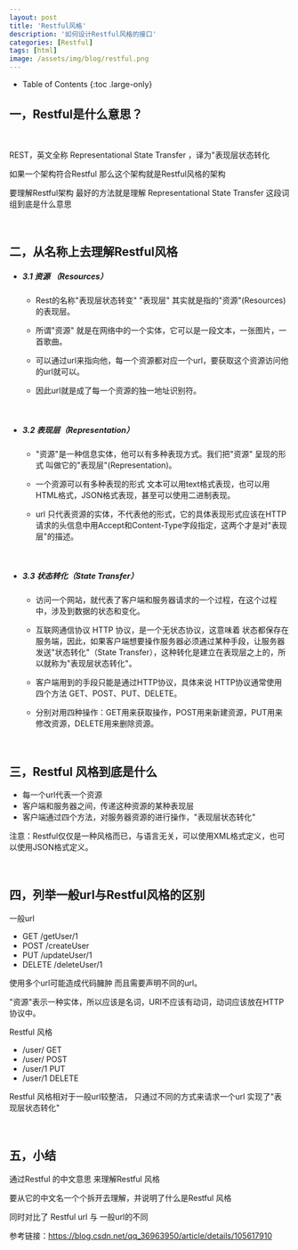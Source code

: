 ```yaml
---
layout: post
title: 'Restful风格'
description: '如何设计Restful风格的接口'
categories: [Restful]
tags: [html]
image: /assets/img/blog/restful.png
---
```


- Table of Contents
{:toc .large-only}

## 一，Restful是什么意思？

<br/>

REST，英文全称 Representational State Transfer ，译为"表现层状态转化

如果一个架构符合Restful 那么这个架构就是Restful风格的架构

要理解Restful架构 最好的方法就是理解 Representational State Transfer  这段词组到底是什么意思

<br/>

## 二，从名称上去理解Restful风格


+ ##### 3.1 资源 （Resources）

  * Rest的名称"表现层状态转变" "表现层" 其实就是指的"资源"(Resources)的表现层。

  * 所谓"资源" 就是在网络中的一个实体，它可以是一段文本，一张图片，一首歌曲。

  * 可以通过url来指向他，每一个资源都对应一个url，要获取这个资源访问他的url就可以。

  * 因此url就是成了每一个资源的独一地址识别符。

  <br/>

+ ##### 3.2 表现层（Representation）

  * "资源"是一种信息实体，他可以有多种表现方式。我们把"资源" 呈现的形式 叫做它的"表现层"(Representation)。

  * 一个资源可以有多种表现的形式 文本可以用text格式表现，也可以用HTML格式，JSON格式表现，甚至可以使用二进制表现。

  * url 只代表资源的实体，不代表他的形式，它的具体表现形式应该在HTTP请求的头信息中用Accept和Content-Type字段指定，这两个才是对"表现层"的描述。

  <br/>

+ ##### 3.3 状态转化（State Transfer）

  * 访问一个网站，就代表了客户端和服务器请求的一个过程，在这个过程中，涉及到数据的状态和变化。

  * 互联网通信协议 HTTP 协议，是一个无状态协议，这意味着 状态都保存在服务端，因此，如果客户端想要操作服务器必须通过某种手段，让服务器发送"状态转化"（State Transfer），这种转化是建立在表现层之上的，所以就称为"表现层状态转化"。

  * 客户端用到的手段只能是通过HTTP协议，具体来说 HTTP协议通常使用四个方法 GET、POST、PUT、DELETE。

  * 分别对用四种操作：GET用来获取操作，POST用来新建资源，PUT用来修改资源，DELETE用来删除资源。
  
  <br/>

## 三，Restful 风格到底是什么

+ 每一个url代表一个资源
+ 客户端和服务器之间，传递这种资源的某种表现层
+ 客户端通过四个方法，对服务器资源的进行操作，"表现层状态转化"

注意：Restful仅仅是一种风格而已，与语言无关，可以使用XML格式定义，也可以使用JSON格式定义。

<br/>

## 四，列举一般url与Restful风格的区别

一般url

- GET /getUser/1
- POST /createUser
- PUT /updateUser/1
- DELETE /deleteUser/1

使用多个url可能造成代码臃肿 而且需要声明不同的url。

"资源"表示一种实体，所以应该是名词，URI不应该有动词，动词应该放在HTTP协议中。

Restful 风格

- /user/   GET
- /user/  POST 
- /user/1   PUT 
-  /user/1 DELETE

Restful 风格相对于一般url较整洁， 只通过不同的方式来请求一个url 实现了"表现层状态转化"

<br/>

## 五，小结

通过Restful 的中文意思 来理解Restful 风格

要从它的中文名一个个拆开去理解，并说明了什么是Restful 风格

同时对比了 Restful url 与 一般url的不同

参考链接：https://blog.csdn.net/qq_36963950/article/details/105617910